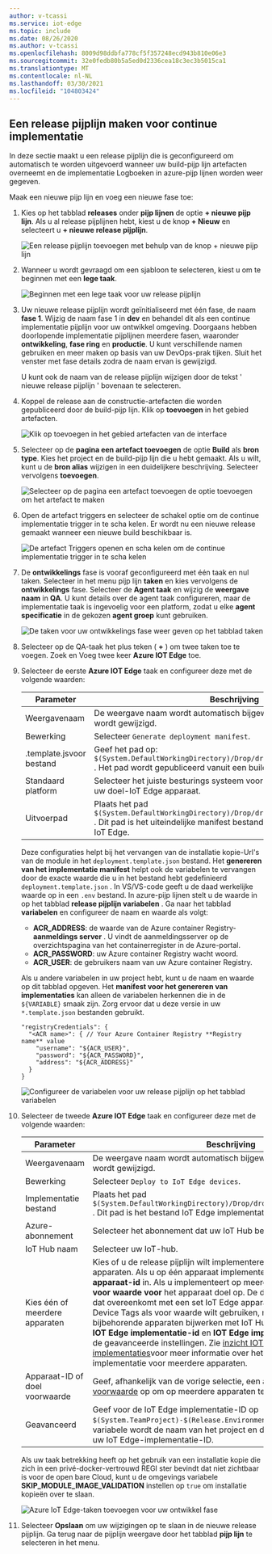```yaml
---
author: v-tcassi
ms.service: iot-edge
ms.topic: include
ms.date: 08/26/2020
ms.author: v-tcassi
ms.openlocfilehash: 8009d98ddbfa778cf5f357248ecd943b810e06e3
ms.sourcegitcommit: 32e0fedb80b5a5ed0d2336cea18c3ec3b5015ca1
ms.translationtype: MT
ms.contentlocale: nl-NL
ms.lasthandoff: 03/30/2021
ms.locfileid: "104803424"
---
```

## <a name="create-a-release-pipeline-for-continuous-deployment"></a>Een release pijplijn maken voor continue implementatie

In deze sectie maakt u een release pijplijn die is geconfigureerd om automatisch te worden uitgevoerd wanneer uw build-pijp lijn artefacten overneemt en de implementatie Logboeken in azure-pijp lijnen worden weer gegeven.

Maak een nieuwe pijp lijn en voeg een nieuwe fase toe:

1. Kies op het tabblad **releases** onder **pijp lijnen** de optie **+ nieuwe pijp lijn**. Als u al release pijplijnen hebt, kiest u de knop **+ Nieuw** en selecteert u **+ nieuwe release pijplijn**.  

    ![Een release pijplijn toevoegen met behulp van de knop + nieuwe pijp lijn](./media/iot-edge-create-release-pipeline-for-continuous-deployment/add-release-pipeline.png)

2. Wanneer u wordt gevraagd om een sjabloon te selecteren, kiest u om te beginnen met een **lege taak**.

    ![Beginnen met een lege taak voor uw release pijplijn](./media/iot-edge-create-release-pipeline-for-continuous-deployment/start-with-empty-release-job.png)

3. Uw nieuwe release pijplijn wordt geïnitialiseerd met één fase, de naam **fase 1**. Wijzig de naam fase 1 in **dev** en behandel dit als een continue implementatie pijplijn voor uw ontwikkel omgeving. Doorgaans hebben doorlopende implementatie pijplijnen meerdere fasen, waaronder **ontwikkeling**, **fase ring** en **productie**. U kunt verschillende namen gebruiken en meer maken op basis van uw DevOps-prak tijken. Sluit het venster met fase details zodra de naam ervan is gewijzigd.

   U kunt ook de naam van de release pijplijn wijzigen door de tekst ' nieuwe release pijplijn ' bovenaan te selecteren.

4. Koppel de release aan de constructie-artefacten die worden gepubliceerd door de build-pijp lijn. Klik op **toevoegen** in het gebied artefacten.

   ![Klik op toevoegen in het gebied artefacten van de interface](./media/iot-edge-create-release-pipeline-for-continuous-deployment/add-artifacts.png)

5. Selecteer op de **pagina een artefact toevoegen** de optie **Build** als **bron type**. Kies het project en de build-pijp lijn die u hebt gemaakt. Als u wilt, kunt u de **bron alias** wijzigen in een duidelijkere beschrijving. Selecteer vervolgens **toevoegen**.

   ![Selecteer op de pagina een artefact toevoegen de optie toevoegen om het artefact te maken](./media/iot-edge-create-release-pipeline-for-continuous-deployment/add-artifact.png)

6. Open de artefact triggers en selecteer de schakel optie om de continue implementatie trigger in te scha kelen. Er wordt nu een nieuwe release gemaakt wanneer een nieuwe build beschikbaar is.

   ![De artefact Triggers openen en scha kelen om de continue implementatie trigger in te scha kelen](./media/iot-edge-create-release-pipeline-for-continuous-deployment/add-trigger.png)

7. De **ontwikkelings** fase is vooraf geconfigureerd met één taak en nul taken. Selecteer in het menu pijp lijn **taken** en kies vervolgens de **ontwikkelings** fase. Selecteer de **Agent taak** en wijzig de **weergave naam** in **QA**. U kunt details over de agent taak configureren, maar de implementatie taak is ingevoelig voor een platform, zodat u elke **agent specificatie** in de gekozen **agent groep** kunt gebruiken.

   ![De taken voor uw ontwikkelings fase weer geven op het tabblad taken](./media/iot-edge-create-release-pipeline-for-continuous-deployment/view-stage-tasks.png)

8. Selecteer op de QA-taak het plus teken ( **+** ) om twee taken toe te voegen. Zoek en Voeg twee keer **Azure IOT Edge** toe.

9. Selecteer de eerste **Azure IOT Edge** taak en configureer deze met de volgende waarden:

    | Parameter | Beschrijving |
    | --- | --- |
    | Weergavenaam | De weergave naam wordt automatisch bijgewerkt wanneer het actie veld wordt gewijzigd. |
    | Bewerking | Selecteer `Generate deployment manifest`. |
    | .template.jsvoor bestand | Geef het pad op: `$(System.DefaultWorkingDirectory)/Drop/drop/deployment.template.json` . Het pad wordt gepubliceerd vanuit een build-pijp lijn. |
    | Standaard platform | Selecteer het juiste besturings systeem voor uw modules op basis van uw doel-IoT Edge apparaat. |
    | Uitvoerpad| Plaats het pad `$(System.DefaultWorkingDirectory)/Drop/drop/configs/deployment.json` . Dit pad is het uiteindelijke manifest bestand voor de implementatie van IoT Edge. |

    Deze configuraties helpt bij het vervangen van de installatie kopie-Url's van de module in het `deployment.template.json` bestand. Het **genereren van het implementatie manifest** helpt ook de variabelen te vervangen door de exacte waarde die u in het bestand hebt gedefinieerd `deployment.template.json` . In VS/VS-code geeft u de daad werkelijke waarde op in een `.env` bestand. In azure-pijp lijnen stelt u de waarde in op het tabblad **release pijplijn variabelen** . Ga naar het tabblad **variabelen** en configureer de naam en waarde als volgt:

    * **ACR_ADDRESS**: de waarde van de Azure container Registry- **aanmeldings server** . U vindt de aanmeldingsserver op de overzichtspagina van het containerregister in de Azure-portal.
    * **ACR_PASSWORD**: uw Azure container Registry wacht woord.
    * **ACR_USER**: de gebruikers naam van uw Azure container Registry.

    Als u andere variabelen in uw project hebt, kunt u de naam en waarde op dit tabblad opgeven. Het **manifest voor het genereren van implementaties** kan alleen de variabelen herkennen die in de `${VARIABLE}` smaak zijn. Zorg ervoor dat u deze versie in uw `*.template.json` bestanden gebruikt.
    
    ```json-interactive
    "registryCredentials": {
      "<ACR name>": { // Your Azure Container Registry **Registry name** value
        "username": "${ACR_USER}",
        "password": "${ACR_PASSWORD}",
        "address": "${ACR_ADDRESS}"
      }
    }
    ```
    
    ![Configureer de variabelen voor uw release pijplijn op het tabblad variabelen](./media/iot-edge-create-release-pipeline-for-continuous-deployment/configure-variables.png)

10. Selecteer de tweede **Azure IOT Edge** taak en configureer deze met de volgende waarden:

    | Parameter | Beschrijving |
    | --- | --- |
    | Weergavenaam | De weergave naam wordt automatisch bijgewerkt wanneer het actie veld wordt gewijzigd. |
    | Bewerking | Selecteer `Deploy to IoT Edge devices`. |
    | Implementatie bestand | Plaats het pad `$(System.DefaultWorkingDirectory)/Drop/drop/configs/deployment.json` . Dit pad is het bestand IoT Edge implementatie manifest bestand. |
    | Azure-abonnement | Selecteer het abonnement dat uw IoT Hub bevat.|
    | IoT Hub naam | Selecteer uw IoT-hub.|
    | Kies één of meerdere apparaten | Kies of u de release pijplijn wilt implementeren op een of meer apparaten. Als u op één apparaat implementeert, voert u de **IOT edge apparaat-id** in. Als u implementeert op meerdere apparaten, geeft u de **voor waarde voor** het apparaat doel op. De doel voorwaarde is een filter dat overeenkomt met een set IoT Edge apparaten in IoT Hub. Als u Device Tags als voor waarde wilt gebruiken, moet u de labels van de bijbehorende apparaten bijwerken met IoT Hub apparaat twee. Werk de **IOT Edge implementatie-id** en **IOT Edge implementatie prioriteit** bij in de geavanceerde instellingen. Zie [inzicht IOT Edge automatische implementaties](../articles/iot-edge/module-deployment-monitoring.md)voor meer informatie over het maken van een implementatie voor meerdere apparaten. |
    | Apparaat-ID of doel voorwaarde | Geef, afhankelijk van de vorige selectie, een apparaat-ID of [doel voorwaarde](../articles/iot-edge/module-deployment-monitoring.md#target-condition) op om op meerdere apparaten te implementeren. |
    | Geavanceerd | Geef voor de IoT Edge implementatie-ID op `$(System.TeamProject)-$(Release.EnvironmentName)` . Met deze variabele wordt de naam van het project en de release toegewezen aan uw IoT Edge-implementatie-ID. |
    

    Als uw taak betrekking heeft op het gebruik van een installatie kopie die zich in een privé-docker-vertrouwd REGI ster bevindt dat niet zichtbaar is voor de open bare Cloud, kunt u de omgevings variabele **SKIP_MODULE_IMAGE_VALIDATION** instellen op `true` om installatie kopieën over te slaan. 

    ![Azure IoT Edge-taken toevoegen voor uw ontwikkel fase](./media/iot-edge-create-release-pipeline-for-continuous-deployment/add-quality-assurance-task.png)

11. Selecteer **Opslaan** om uw wijzigingen op te slaan in de nieuwe release pijplijn. Ga terug naar de pijplijn weergave door het tabblad **pijp lijn** te selecteren in het menu.

